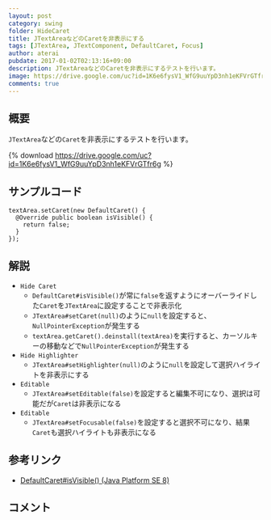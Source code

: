 ```yaml
---
layout: post
category: swing
folder: HideCaret
title: JTextAreaなどのCaretを非表示にする
tags: [JTextArea, JTextComponent, DefaultCaret, Focus]
author: aterai
pubdate: 2017-01-02T02:13:16+09:00
description: JTextAreaなどのCaretを非表示にするテストを行います。
image: https://drive.google.com/uc?id=1K6e6fysV1_WfG9uuYpD3nh1eKFVrGTfr6g
comments: true
---
```

## 概要
`JTextArea`などの`Caret`を非表示にするテストを行います。

{% download https://drive.google.com/uc?id=1K6e6fysV1_WfG9uuYpD3nh1eKFVrGTfr6g %}

## サンプルコード
<pre class="prettyprint"><code>textArea.setCaret(new DefaultCaret() {
  @Override public boolean isVisible() {
    return false;
  }
});
</code></pre>

## 解説
- `Hide Caret`
    - `DefaultCaret#isVisible()`が常に`false`を返すようにオーバーライドした`Caret`を`JTextArea`に設定することで非表示化
    - `JTextArea#setCaret(null)`のように`null`を設定すると、`NullPointerException`が発生する
    - `textArea.getCaret().deinstall(textArea)`を実行すると、カーソルキーの移動などで`NullPointerException`が発生する
- `Hide Highlighter`
    - `JTextArea#setHighlighter(null)`のように`null`を設定して選択ハイライトを非表示にする
- `Editable`
    - `JTextArea#setEditable(false)`を設定すると編集不可になり、選択は可能だが`Caret`は非表示になる
- `Editable`
    - `JTextArea#setFocusable(false)`を設定すると選択不可になり、結果`Caret`も選択ハイライトも非表示になる

<!-- dummy comment line for breaking list -->

## 参考リンク
- [DefaultCaret#isVisible() (Java Platform SE 8)](https://docs.oracle.com/javase/jp/8/docs/api/javax/swing/text/DefaultCaret.html#isVisible--)

<!-- dummy comment line for breaking list -->

## コメント
